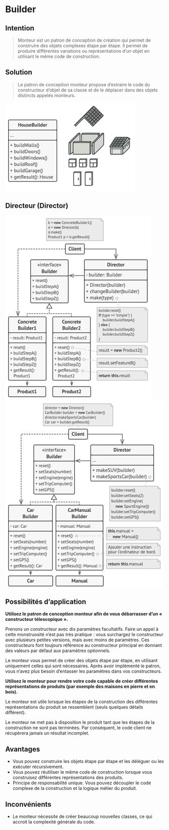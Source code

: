 
# Builder
## Intention
> Monteur est un patron de conception de création qui permet de construire des objets complexes étape par étape. Il permet de produire différentes variations ou représentations d’un objet en utilisant le même code de construction.

## Solution
> Le patron de conception monteur propose d’extraire le code du constructeur d’objet de sa classe et de le déplacer dans des objets distincts appelés monteurs.


<img src="./solution.png">
<div style="width:100%; height:1px;background:white;"></div>

## Directeur (Director)
<img src="./structure.png">
<div style="width:100%; height:1px;background:white;"></div>
<img src="./example-fr.png">

## Possibilités d’application
<b>Utilisez le patron de conception monteur afin de vous débarrasser d’un « constructeur télescopique ».</b>

Prenons un constructeur avec dix paramètres facultatifs. Faire un appel à cette monstruosité n’est pas très pratique : vous surchargez le constructeur avec plusieurs petites versions, mais avec moins de paramètres. Ces constructeurs font toujours référence au constructeur principal en donnant des valeurs par défaut aux paramètres optionnels.

Le monteur vous permet de créer des objets étape par étape, en utilisant uniquement celles qui sont nécessaires. Après avoir implémenté le patron, vous n’avez plus besoin d’entasser les paramètres dans vos constructeurs.

<b> Utilisez le monteur pour rendre votre code capable de créer différentes représentations de produits (par exemple des maisons en pierre et en bois).</b>

Le monteur est utile lorsque les étapes de la construction des différentes représentations du produit se ressemblent (seuls quelques détails diffèrent).

Le monteur ne met pas à disposition le produit tant que les étapes de la construction ne sont pas terminées. Par conséquent, le code client ne récupèrera jamais un résultat incomplet.

## Avantages

- Vous pouvez construire les objets étape par étape et les déléguer ou les exécuter récursivement.
-  Vous pouvez réutiliser le même code de construction lorsque vous construisez différentes représentations des produits.
- Principe de responsabilité unique. Vous pouvez découpler le code complexe de la construction et la logique métier du produit.

## Inconvénients
- Le monteur nécessite de créer beaucoup nouvelles classes, ce qui accroit la complexité générale du code.


